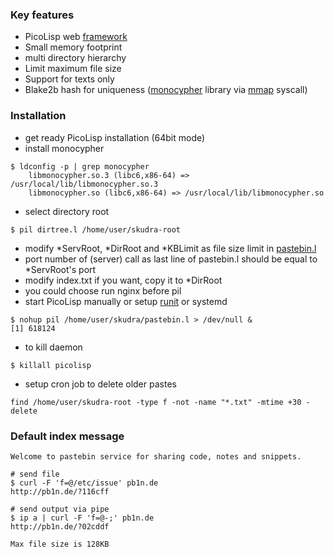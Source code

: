 ### Key features
* PicoLisp web [framework](http://software-lab.de/doc/app.html)
* Small memory footprint
* multi directory hierarchy
* Limit maximum file size
* Support for texts only
* Blake2b hash for uniqueness ([monocypher](https://monocypher.org) library
via [mmap](https://en.wikipedia.org/wiki/Mmap) syscall)

### Installation
* get ready PicoLisp installation (64bit mode)
* install monocypher
```
$ ldconfig -p | grep monocypher
    libmonocypher.so.3 (libc6,x86-64) => /usr/local/lib/libmonocypher.so.3
    libmonocypher.so (libc6,x86-64) => /usr/local/lib/libmonocypher.so
```
* select directory root
```
$ pil dirtree.l /home/user/skudra-root
```
* modify *ServRoot, *DirRoot and *KBLimit as file size limit in [pastebin.l](pastebin.l)
* port number of (server) call as last line of pastebin.l should be equal to *ServRoot's port
* modify index.txt if you want, copy it to *DirRoot
* you could choose run nginx before pil
* start PicoLisp manually or setup [runit](http://smarden.org/runit/) or systemd
```
$ nohup pil /home/user/skudra/pastebin.l > /dev/null &
[1] 618124
```
* to kill daemon
```
$ killall picolisp
```
* setup cron job to delete older pastes
```
find /home/user/skudra-root -type f -not -name "*.txt" -mtime +30 -delete
```

### Default index message
```
Welcome to pastebin service for sharing code, notes and snippets.

# send file
$ curl -F 'f=@/etc/issue' pb1n.de
http://pb1n.de/?116cff

# send output via pipe
$ ip a | curl -F 'f=@-;' pb1n.de
http://pb1n.de/?02cddf

Max file size is 128KB
```
